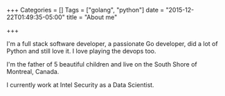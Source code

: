 +++
Categories = []
Tags = ["golang", "python"]
date = "2015-12-22T01:49:35-05:00"
title = "About me"

+++

I'm a full stack software developer, a passionate Go developer, did a
lot of Python and still love it. I love playing the devops too.

I'm the father of 5 beautiful children and live on the South Shore of
Montreal, Canada.

I currently work at Intel Security as a Data Scientist.
